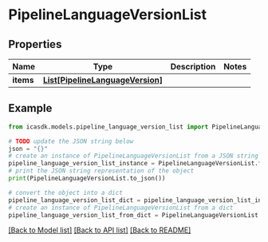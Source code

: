 # PipelineLanguageVersionList


## Properties

Name | Type | Description | Notes
------------ | ------------- | ------------- | -------------
**items** | [**List[PipelineLanguageVersion]**](PipelineLanguageVersion.md) |  | 

## Example

```python
from icasdk.models.pipeline_language_version_list import PipelineLanguageVersionList

# TODO update the JSON string below
json = "{}"
# create an instance of PipelineLanguageVersionList from a JSON string
pipeline_language_version_list_instance = PipelineLanguageVersionList.from_json(json)
# print the JSON string representation of the object
print(PipelineLanguageVersionList.to_json())

# convert the object into a dict
pipeline_language_version_list_dict = pipeline_language_version_list_instance.to_dict()
# create an instance of PipelineLanguageVersionList from a dict
pipeline_language_version_list_from_dict = PipelineLanguageVersionList.from_dict(pipeline_language_version_list_dict)
```
[[Back to Model list]](../README.md#documentation-for-models) [[Back to API list]](../README.md#documentation-for-api-endpoints) [[Back to README]](../README.md)


